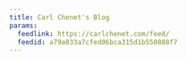 ```yaml
---
title: Carl Chenet's Blog
params:
  feedlink: https://carlchenet.com/feed/
  feedid: a79a033a7cfed06bca315d1b550888f7
---
```

